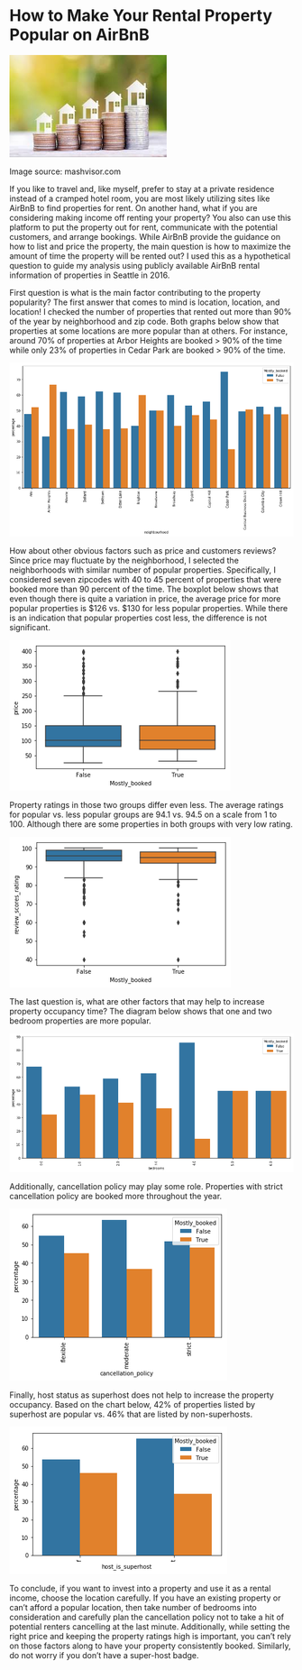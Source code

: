# How to Make Your Rental Property Popular on AirBnB

 ![P1](/images/rental1.jpg)

Image source: mashvisor.com

If you like to travel and, like myself, prefer to stay at a private residence instead of a cramped hotel room, you are most likely utilizing sites like AirBnB to find properties for rent. On another hand, what if you are considering making income off renting your property? You also can use this platform to put the property out for rent, communicate with the potential customers,  and arrange bookings. While AirBnB provide the guidance on how to list and price the property, the main question is how to maximize the amount of time the property will be rented out? 
I used this as a hypothetical question to guide my analysis using publicly available AirBnB rental information of properties in Seattle in 2016.

First question is what is the main factor contributing to the property popularity? The first answer that comes to mind is location, location, and location! I checked the number of properties that rented out more than 90% of the year by neighborhood and zip code. Both graphs below show that properties at some locations are more popular than at others. For instance, around 70% of properties at Arbor Heights are booked > 90% of the time while only 23% of properties in Cedar Park are booked > 90% of the time.

![D1](/images/d1.png)
 
How about other obvious factors such as price and customers reviews? 
Since price may fluctuate by the neighborhood, I selected the neighborhoods with similar number of popular properties. Specifically, I considered seven zipcodes with 40 to 45 percent of properties that were booked more than 90 percent of the time. The boxplot below shows that even though there is quite a variation in price, the average price for more popular properties is $126 vs. $130 for less popular properties. While there is an indication that popular properties cost less, the difference is not significant. 

![D2](/images/d2.png)

Property ratings in those two groups differ even less. The average ratings for popular vs. less popular groups are 94.1 vs. 94.5 on a scale from 1 to 100. Although there are some properties in both groups with very low rating.

![D3](/images/d3.png)

The last question is, what are other factors that may help to increase property occupancy time?
The diagram below shows that one and two bedroom properties are more popular.

![D4](/images/d4.png)

Additionally, cancellation policy may play some role. Properties with strict cancellation policy are booked more throughout the year.

![D5](/images/d5.png) 

Finally, host status as superhost does not help to increase the property occupancy. Based on the chart below, 42% of properties listed by superhost are popular vs. 46% that are listed by non-superhosts.
 
![D6](/images/d6.png)

To conclude, if you want to invest into a property and use it as a rental income, choose the location carefully. If you have an existing property or can’t afford a popular location, then take number of bedrooms into consideration and carefully plan the cancellation policy not to take a hit of potential renters cancelling at the last minute. Additionally, while setting the right price and keeping the property ratings high is important, you can’t rely on those factors along to have your property consistently booked. Similarly, do not worry if you don’t have a super-host badge.  

